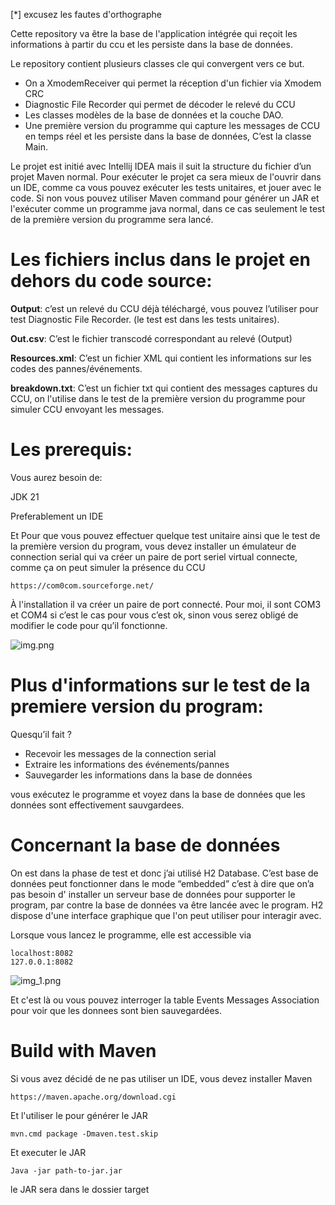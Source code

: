 [*] excusez les fautes d'orthographe

Cette repository va être la base de l'application intégrée qui reçoit les informations à partir du ccu et les persiste dans la base de données.

Le repository contient plusieurs classes cle qui convergent vers ce but.
- On a XmodemReceiver qui permet la réception d'un fichier via Xmodem CRC
- Diagnostic File Recorder qui permet de décoder le relevé du CCU
- Les classes modèles de la base de données et la couche DAO.
- Une première version du programme qui capture les messages de CCU en temps réel et les persiste dans la base de données, C’est la classe Main.

Le projet est initié avec Intellij IDEA  mais il suit la structure du fichier d’un projet Maven normal.
Pour exécuter le projet ca sera mieux de l'ouvrir dans un IDE, comme ca vous pouvez exécuter les tests unitaires, et jouer avec le code. Si non vous pouvez utiliser Maven command pour générer un JAR et l'exécuter comme un programme java normal, dans ce cas seulement le test de la première version du programme sera lancé.

# Les fichiers inclus dans le projet en dehors du code source:
**Output**: c’est un relevé du CCU déjà téléchargé,  vous pouvez l’utiliser pour test Diagnostic File Recorder. (le test est dans les tests unitaires).

**Out.csv**: C’est le fichier transcodé correspondant au relevé (Output)

**Resources.xml**: C’est un fichier XML qui contient les informations sur les codes des pannes/événements.

**breakdown.txt**: C’est un fichier txt qui contient des messages captures du CCU, on l'utilise dans le test de la première version du programme pour simuler CCU envoyant les messages.

# Les prerequis:
Vous aurez besoin de:

JDK 21

Preferablement un IDE

Et Pour que vous pouvez effectuer quelque test unitaire ainsi que le test de la première version du program, vous devez installer un émulateur de connection serial qui va créer un paire de port seriel virtual connecte, comme ça on peut simuler la présence du CCU

```https://com0com.sourceforge.net/```

À l'installation il va créer un paire de port connecté. Pour moi, il sont COM3 et COM4 si c’est le cas pour vous c’est ok, sinon vous serez obligé de modifier le code pour qu’il fonctionne.

![img.png](img.png)

# Plus d'informations sur le test de la premiere version du program:
Quesqu’il fait ?
- Recevoir  les messages de la connection serial
- Extraire les informations des événements/pannes
- Sauvegarder les informations dans la base de données

vous exécutez le programme et voyez dans la base de données que les données sont effectivement sauvgardees.

# Concernant la base de données
On est dans la phase de test et donc j’ai utilisé H2 Database. C’est base de données peut fonctionner dans le mode “embedded” c’est à dire que on’a pas besoin d' installer un serveur base de données pour supporter le program, par contre la base de données va être  lancée avec le program.
H2 dispose d'une interface graphique que l'on peut utiliser pour interagir avec.

Lorsque vous lancez le programme, elle est accessible via
```
localhost:8082
127.0.0.1:8082
```
![img_1.png](img_1.png)

Et c'est là ou vous pouvez interroger la table Events Messages Association pour voir que les donnees sont bien sauvegardées.

# Build with Maven
Si vous avez décidé de ne pas utiliser un IDE, vous devez installer Maven

```https://maven.apache.org/download.cgi```

Et l'utiliser le pour générer le JAR

```
mvn.cmd package -Dmaven.test.skip
```

Et executer le JAR

```
Java -jar path-to-jar.jar
```
le JAR sera dans le dossier target


